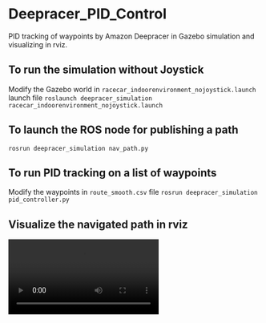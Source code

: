 # Deepracer_PID_Control
PID tracking of waypoints by Amazon Deepracer in Gazebo simulation and visualizing in rviz.

## To run the simulation without Joystick </br>
Modify the Gazebo world in `racecar_indoorenvironment_nojoystick.launch` launch file 
```roslaunch deepracer_simulation racecar_indoorenvironment_nojoystick.launch```</br>

## To launch the ROS node for publishing a path
```rosrun deepracer_simulation nav_path.py```

## To run PID tracking on a list of waypoints
Modify the waypoints in `route_smooth.csv` file
```rosrun deepracer_simulation pid_controller.py```

## Visualize the navigated path in rviz
![localization_mapping_pid_1.mp4](simulation_ws/src/deepracer_simulation/videos/localization_mapping_pid_1.mp4)


